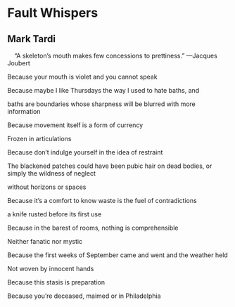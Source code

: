 # Fault Whispers
## Mark Tardi
    “A skeleton’s mouth makes few concessions to prettiness.”
—Jacques Joubert


Because your mouth is violet and you cannot speak

Because maybe I like Thursdays the way I used to hate baths, and


baths are boundaries whose sharpness will be blurred with more information

Because movement itself is a form of currency


Frozen in articulations

Because don’t indulge yourself in the idea of restraint


The blackened patches could have been pubic hair on dead bodies, or simply
the wildness of neglect

without horizons or spaces


Because it’s a comfort to know waste is the fuel of contradictions

a knife rusted before its first use


Because in the barest of rooms, nothing is comprehensible

Neither fanatic nor mystic


Because the first weeks of September came and went and the weather held


Not woven by innocent hands

Because this stasis is preparation


Because you’re deceased, maimed or in Philadelphia